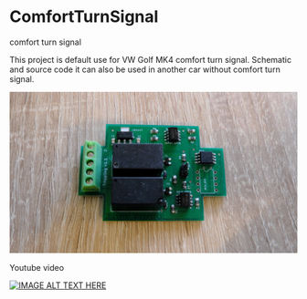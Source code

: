 # ComfortTurnSignal
comfort turn signal

This project is default use for VW Golf MK4 comfort turn signal. 
Schematic and source code it can also be used in another car without comfort turn signal.

![Image description](docu/DSCF5928.jpg)


Youtube video

[![IMAGE ALT TEXT HERE](http://img.youtube.com/vi/xPU7Pdd0vOQ/0.jpg)](https://www.youtube.com/watch?v=xPU7Pdd0vOQ)
